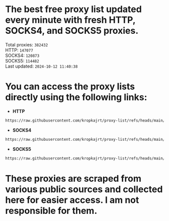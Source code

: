 # The best free proxy list updated every minute with fresh HTTP, SOCKS4, and SOCKS5 proxies.

Total proxies: `382432`  
HTTP: `147077`  
SOCKS4: `120873`  
SOCKS5: `114482`  
Last updated: `2024-10-12 11:40:38`  

# You can access the proxy lists directly using the following links:

- **HTTP**

```bash
https://raw.githubusercontent.com/kropkajrt/proxy-list/refs/heads/main/http.txt
```

- **SOCKS4**

```bash
https://raw.githubusercontent.com/kropkajrt/proxy-list/refs/heads/main/socks4.txt
```

- **SOCKS5**

```bash
https://raw.githubusercontent.com/kropkajrt/proxy-list/refs/heads/main/socks5.txt
```

# These proxies are scraped from various public sources and collected here for easier access. I am not responsible for them.